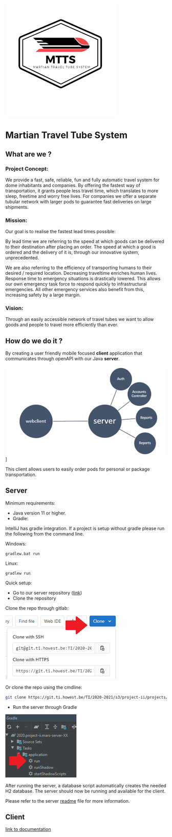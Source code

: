 ![logo](img/MTTS.png)

# Martian Travel Tube System

## What are we ?

### Project Concept:

We provide a fast, safe, reliable, fun and fully automatic travel system for dome inhabitants and companies. 
By offering the fastest way of transportation, it grants people less travel time, which translates to more sleep, freetime and worry free lives. 
For companies we offer a separate tubular network with larger pods to guarantee fast deliveries on large shipments. 

### Mission:
Our goal is to realise the fastest lead times possible:

By lead time we are referring to the speed at which goods can be delivered to their destination after placing an order. 
The speed at which a good is ordered and the delivery of it is, through our innovative system, unprecedented.

We are also referring to the efficiency of transporting humans to their desired / required location. 
Decreasing traveltime enriches human lives. Response time to emergency situations is drastically lowered. 
This allows our own emergency task force to respond quickly to infrastructural emergencies. 
All other emergency services also benefit from this, increasing safety by a large margin.

### Vision:
Through an easily accessible network of travel tubes we want to 
allow goods and people to travel more efficiently than ever.


## How do we do it ?

By creating a user friendly mobile focused **client** application that communicates through openAPI with
our Java **server**. 

![diagram](img/diagram%20mtts.png)]

This client allows users to easily order pods for personal or package transportation. 

## Server

Minimum requirements:

* Java version 11 or higher.
* Gradle:

IntelliJ has gradle integration. If a project is setup without gradle please run the following from the
command line.
 
Windows: 
```
gradlew.bat run
```
Linux:
```
gradlew run
```
 
Quick setup:
* Go to our server repository ([link](https://git.ti.howest.be/TI/2020-2021/s3/project-ii/projects/groep-15/server))
* Clone the repository

Clone the repo through gitlab: 

![link](img/clone%20repo.png)

Or clone the repo using the cmdline:
```bash
git clone https://git.ti.howest.be/TI/2020-2021/s3/project-ii/projects/groep-15/server.git
```
* Run the server through Gradle

![link](img/run%20server.png)

After running the server, a database script automatically creates the needed H2 database.
The server should now be running and available for the client.

Please refer to the server [readme](https://git.ti.howest.be/TI/2020-2021/s3/project-ii/projects/groep-15/server) file for more information. 

## Client



[link to documentation](https://git.ti.howest.be/TI/2020-2021/s3/project-ii/projects/groep-15/client)